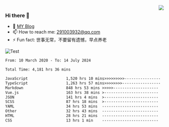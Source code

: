 <img align='right' src='https://github-readme-stats.vercel.app/api?username=niaogege&show_icons=true&theme=radical'/>

### Hi there 👋

- 🌱 [MY Blog](https://bythewayer.com/)
- 📫 How to reach me: 291003932@qq.com
- ⚡ Fun fact:  世事无常，不要留有遗憾，早点养老

![Test](https://github-readme-stats.vercel.app/api/top-langs/?username=niaogege&layout=compact)

<!--START_SECTION:waka-->

```txt
From: 10 March 2020 - To: 14 July 2024

Total Time: 4,181 hrs 36 mins

JavaScript                 1,520 hrs 10 mins>>>>>>>>>----------------   36.35 %
TypeScript                 1,263 hrs 57 mins>>>>>>>>-----------------   30.23 %
Markdown                   848 hrs 53 mins >>>>>--------------------   20.30 %
Vue.js                     163 hrs 38 mins >------------------------   03.91 %
JSON                       141 hrs 4 mins  >------------------------   03.37 %
SCSS                       87 hrs 18 mins  >------------------------   02.09 %
YAML                       34 hrs 53 mins  -------------------------   00.83 %
Other                      32 hrs 43 mins  -------------------------   00.78 %
HTML                       28 hrs 21 mins  -------------------------   00.68 %
CSS                        13 hrs 1 min    -------------------------   00.31 %
```

<!--END_SECTION:waka-->
